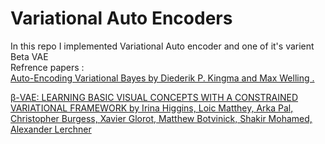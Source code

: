 # Variational Auto Encoders  
In this repo I implemented Variational Auto encoder and one of it's varient Beta VAE  
Refrence papers :  
[Auto-Encoding Variational Bayes by Diederik P. Kingma and Max Welling .](https://arxiv.org/pdf/1312.6114.pdf)  
  
[β-VAE: LEARNING BASIC VISUAL CONCEPTS WITH A CONSTRAINED VARIATIONAL FRAMEWORK by Irina Higgins, Loic Matthey, Arka Pal, Christopher Burgess, Xavier Glorot,
Matthew Botvinick, Shakir Mohamed, Alexander Lerchner](https://openreview.net/pdf?id=Sy2fzU9gl)
